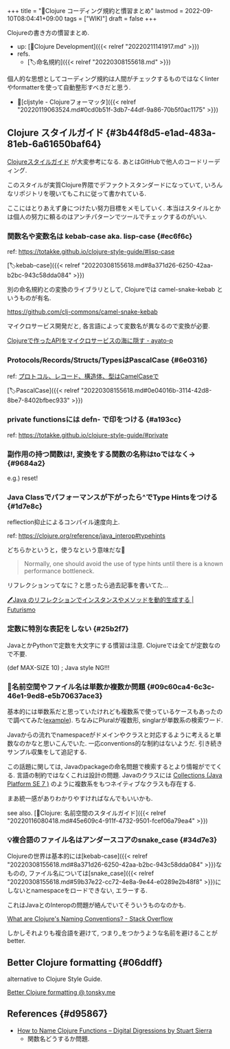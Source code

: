 +++
title = "📝Clojure コーディング規約と慣習まとめ"
lastmod = 2022-09-10T08:04:41+09:00
tags = ["WIKI"]
draft = false
+++

Clojureの書き方の慣習まとめ.

-   up: [📁Clojure Development]({{< relref "20220211141917.md" >}})
-   refs.
    -   [🏷命名規約]({{< relref "20220308155618.md" >}})

個人的な思想としてコーディング規約は人間がチェックするものではなくlinterやformatterを使って自動整形すべきだと思う.

-   📝[cljstyle - Clojureフォーマッタ]({{< relref "20220119063524.md#0cd0b51f-3db7-44df-9a86-70b5f0ac1175" >}})


## Clojure スタイルガイド {#3b44f8d5-e1ad-483a-81eb-6a61650baf64}

[Clojureスタイルガイド](https://totakke.github.io/clojure-style-guide/) が大変参考になる. あとはGitHubで他人のコードリーディング.

このスタイルが実質Clojure界隈でデファクトスタンダードになっていて, いろんなリポジトリを覗いてもこれに従って書かれている.

ここにはとりあえず身につけたい努力目標をメモしていく. 本当はスタイルとかは個人の努力に頼るのはアンチパターンでツールでチェックするのがいい.


### 関数名や変数名は kebab-case aka. lisp-case {#ec6f6c}

ref: <https://totakke.github.io/clojure-style-guide/#lisp-case>

[🏷kebab-case]({{< relref "20220308155618.md#8a371d26-6250-42aa-b2bc-943c58dda084" >}})

別の命名規約との変換のライブラリとして, Clojureでは camel-snake-kebab というものが有名.

<https://github.com/clj-commons/camel-snake-kebab>

マイクロサービス開発だと, 各言語によって変数名が異なるので変換が必要.

[Clojureで作ったAPIをマイクロサービスの海に隠す - ayato-p](https://scrapbox.io/ayato-p/Clojure%E3%81%A7%E4%BD%9C%E3%81%A3%E3%81%9FAPI%E3%82%92%E3%83%9E%E3%82%A4%E3%82%AF%E3%83%AD%E3%82%B5%E3%83%BC%E3%83%93%E3%82%B9%E3%81%AE%E6%B5%B7%E3%81%AB%E9%9A%A0%E3%81%99)


### Protocols/Records/Structs/TypesはPascalCase {#6e0316}

ref: [プロトコル、レコード、構造体、型はCamelCaseで](https://totakke.github.io/clojure-style-guide/#CamelCase-for-protocols-records-structs-and-types)

[🏷PascalCase]({{< relref "20220308155618.md#0e04016b-3114-42d8-8be7-8402bfbec933" >}})


### private functionsには defn- で印をつける {#a193cc}

ref: <https://totakke.github.io/clojure-style-guide/#private>


### 副作用の持つ関数は!, 変換をする関数の名称はtoではなく-> {#9684a2}

e.g.) reset!


### Java Classでパフォーマンスが下がったら^でType Hintsをつける {#1d7e8c}

reflection抑止によるコンパイル速度向上.

ref: <https://clojure.org/reference/java_interop#typehints>

どちらかというと，使うなという意味だな🤔

>  Normally, one should avoid the use of type hints until there is a known performance bottleneck.

リフレクションってなに？と思ったら過去記事を書いてた...

[🖊Java のリフレクションでインスタンスやメソッドを動的生成する | Futurismo](https://futurismo.biz/archives/2715/)


### 定数に特別な表記をしない {#25b2f7}

JavaとかPythonで定数を大文字にする慣習は注意. Clojureでは全てが定数なので不要.

(def MAX-SIZE 10) ; Java style NG!!!


### 🤔名前空間やファイル名は単数か複数か問題 {#09c60ca4-6c3c-46e1-9ed8-e5b70637ace3}

基本的には単数系だと思っていたけれども複数系で使っているケースもあったので調べてみた([example](https://github.com/manutter51/woolybear/tree/master/src/cljs/woolybear/ad)). ちなみにPluralが複数形, singlarが単数系の検索ワード.

Javaからの流れでnamespaceがドメインやクラスと対応するように考えると単数なのかなと思いこんでいた. 一応conventions的な制約はないようだ. 引き続きサンプル収集をして追記する.

この話題に関しては, Javaのpackageの命名問題で検索するとより情報がでてくる. 言語の制約ではなくこれは設計の問題. Javaのクラスには [Collections (Java Platform SE 7 )](https://docs.oracle.com/javase/7/docs/api/java/util/Collections.html) のように複数系をもつネイティブなクラスも存在する.

まあ統一感がありわかりやすければなんでもいいかも.

see also. [📝Clojure: 名前空間のスタイルガイド]({{< relref "20220116080418.md#45e609c4-911f-4732-9501-fcef06a79ea4" >}})


### 💡複合語のファイル名はアンダースコアのsnake_case {#34d7e3}

Clojureの世界は基本的には[kebab-case]({{< relref "20220308155618.md#8a371d26-6250-42aa-b2bc-943c58dda084" >}})なものの, ファイル名については[snake_case]({{< relref "20220308155618.md#59b37e22-cc72-4e8a-9e44-e0289e2b48f8" >}})にしないとnamespaceをロードできない, エラーする.

これはJavaとのInteropの問題が絡んでいてそういうものなのかも.

[What are Clojure's Naming Conventions? - Stack Overflow](https://stackoverflow.com/questions/6709131/what-are-clojures-naming-conventions#:~:text=File%20names%20are%20lowercase%2C%20and,is%20clear%20and%20self%2Ddocumenting.)

しかしそれよりも複合語を避けて, つまり_をつかうような名前を避けることがbetter.


## Better Clojure formatting {#06ddff}

alternative to Clojure Style Guide.

[Better Clojure formatting @ tonsky.me](https://tonsky.me/blog/clojurefmt/)


## References {#d95867}

-   [How to Name Clojure Functions – Digital Digressions by Stuart Sierra](https://stuartsierra.com/2016/01/09/how-to-name-clojure-functions)
    -   関数名どうするか問題.
